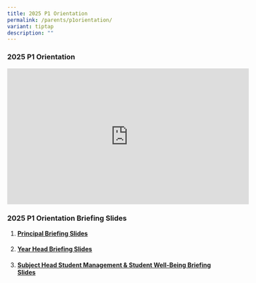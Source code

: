 ```yaml
---
title: 2025 P1 Orientation
permalink: /parents/p1orientation/
variant: tiptap
description: ""
---
```

<h3><strong>2025 P1 Orientation</strong></h3>
<div class="iframe-wrapper">
<iframe height="315" width="560" allowfullscreen="true" frameborder="0" src="https://www.youtube.com/embed/8zf3fasCqJo?si=KZIGWTOhIf2kWeey"></iframe>
</div>
<p></p>
<h3><strong>2025 P1 Orientation Briefing Slides</strong></h3>
<p></p>
<ol data-tight="true" class="tight">
<li>
<p><strong><a href="/files/2025 P1 Orientation/Principal_Briefing_Slides.pdf" rel="noopener nofollow" target="_blank">Principal Briefing Slides</a></strong>
</p>
<h4></h4>
</li>
<li>
<p><strong><a href="/files/2025 P1 Orientation/Year_Head_Briefing_Slides.pdf" rel="noopener nofollow" target="_blank">Year Head Briefing Slides</a></strong>
</p>
<h4></h4>
</li>
<li>
<p><strong><a href="/files/2025 P1 Orientation/SH_Student_Management___Student_Well_Being_Briefing_Slides.pdf" rel="noopener nofollow" target="_blank">Subject Head Student Management &amp; Student Well-Being Briefing Slides</a></strong>
</p>
</li>
</ol>
<p></p>
<p></p>
<p></p>
<p></p>
<p></p>
<p></p>
<p></p>